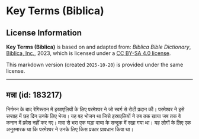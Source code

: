 # Key Terms (Biblica)

## License Information

**Key Terms (Biblica)** is based on and adapted from: _Biblica Bible Dictionary_, [Biblica, Inc.](https://www.biblica.com/), 2023, which is licensed under a [CC BY-SA 4.0 license](https://creativecommons.org/licenses/by-sa/4.0/legalcode.en).

This markdown version (created `2025-10-20`) is provided under the same license.



--------------------------------

## मन्ना (id: 183217)

निर्गमन के बाद रेगिस्तान में इस्राएलियों के लिए परमेश्‍वर ने जो स्वर्ग से रोटी प्रदान की। परमेश्‍वर ने इसे सप्ताह में छह दिन उनके लिए भेजा। यह वह भोजन था जिसे इस्राएलियों ने तब तक खाया जब तक वे कनान में प्रवेश नहीं कर गए। मन्ना से भरा एक घड़ा वाचा के सन्दूक में रखा गया था। यह लोगों के लिए एक अनुस्मारक था कि परमेश्वर ने उनके लिए किस प्रकार प्रावधान किया था।


